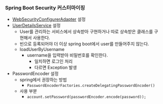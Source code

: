 ### Spring Boot Security 커스터마이징

- [WebSecurityConfigurerAdapter](./src/main/java/me/whiteship/securitycustomspringbootstarter/config/SecurityConfig.java) 설정
- [UserDetailsService](./src/main/java/me/whiteship/securitycustomspringbootstarter/account/AccountService.java) 설정
    - User를 관리하는 서비스에서 상속받아 구현하거나 따로 상속받은 클래스를 구현해서 사용한다.
    - 빈으로 등록되어야 더 이상 spring boot에서 user를 만들어주지 않는다.
    - loadUserByUsername
        - username을 입력받아 비밀번호를 확인한다.
            - 일치하면 로그인 처리
            - 다르면 Exception 발생
- PasswordEncoder 설정
    - spring에서 권장하는 방법
        - ```PasswordEncoderFactories.createDelegatingPasswordEncoder()```
    - 사용 부분
        - ```account.setPassword(passwordEncoder.encode(password));```